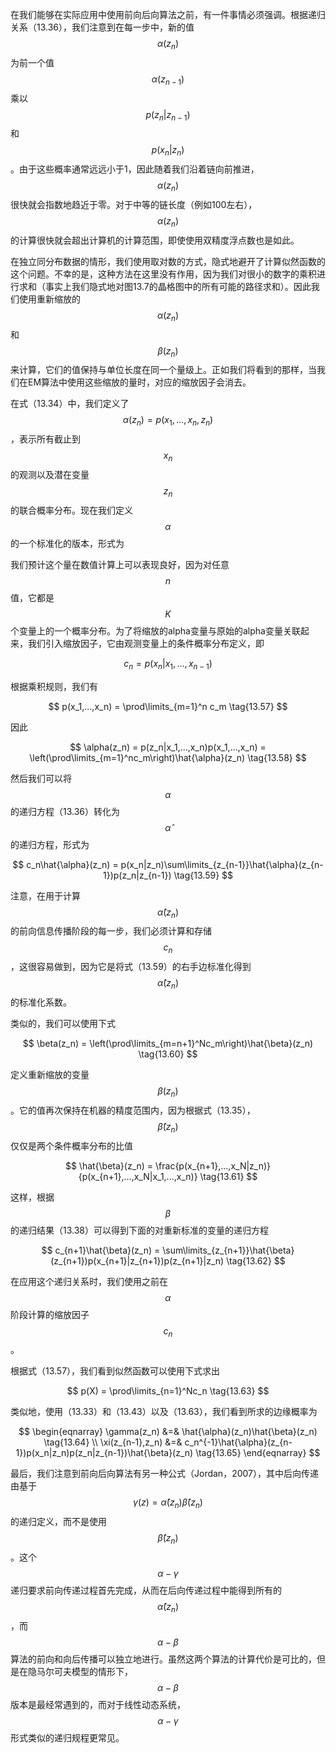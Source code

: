 在我们能够在实际应用中使用前向后向算法之前，有一件事情必须强调。根据递归关系（13.36），我们注意到在每一步中，新的值$$ \alpha(z_n) $$为前一个值$$ \alpha(z_{n−1}) $$乘以$$ p(z_n| z_{n−1}) $$和$$ p(x_n|z_n) $$。由于这些概率通常远远小于1，因此随着我们沿着链向前推进，$$ \alpha(z_n) $$很快就会指数地趋近于零。对于中等的链长度（例如100左右），$$ \alpha(z_n) $$的计算很快就会超出计算机的计算范围，即使使用双精度浮点数也是如此。    

在独立同分布数据的情形，我们使用取对数的方式，隐式地避开了计算似然函数的这个问题。不幸的是，这种方法在这里没有作用，因为我们对很小的数字的乘积进行求和（事实上我们隐式地对图13.7的晶格图中的所有可能的路径求和）。因此我们使用重新缩放的$$ \alpha(z_n) $$和$$ \beta(z_n) $$来计算，它们的值保持与单位长度在同一个量级上。正如我们将看到的那样，当我们在EM算法中使用这些缩放的量时，对应的缩放因子会消去。    

在式（13.34）中，我们定义了$$ \alpha(z_n) = p(x_1,...,x_n,z_n) $$，表示所有截止到$$ x_n $$的观测以及潜在变量$$ z_n $$的联合概率分布。现在我们定义$$ \alpha $$的一个标准化的版本，形式为    

 

我们预计这个量在数值计算上可以表现良好，因为对任意$$ n $$值，它都是$$ K $$个变量上的一个概率分布。为了将缩放的alpha变量与原始的alpha变量关联起来，我们引入缩放因子，它由观测变量上的条件概率分布定义，即    

$$
c_n = p(x_n|x_1,...,x_{n-1}) \tag{13.56}
$$    

根据乘积规则，我们有    

$$
p(x_1,...,x_n) = \prod\limits_{m=1}^n c_m \tag{13.57}
$$    

因此    

$$
\alpha(z_n) = p(z_n|x_1,...,x_n)p(x_1,...,x_n) = \left(\prod\limits_{m=1}^nc_m\right)\hat{\alpha}(z_n) \tag{13.58}
$$    

然后我们可以将$$ \alpha $$的递归方程（13.36）转化为$$ \hat{\alpha} $$的递归方程，形式为    

$$
c_n\hat{\alpha}(z_n) = p(x_n|z_n)\sum\limits_{z_{n-1}}\hat{\alpha}(z_{n-1})p(z_n|z_{n-1}) \tag{13.59}
$$    

注意，在用于计算$$ \hat{\alpha}(z_n) $$的前向信息传播阶段的每一步，我们必须计算和存储$$ c_n $$，这很容易做到，因为它是将式（13.59）的右手边标准化得到$$ \hat{\alpha}(z_n) $$的标准化系数。     

类似的，我们可以使用下式

$$
\beta(z_n) = \left(\prod\limits_{m=n+1}^Nc_m\right)\hat{\beta}(z_n) \tag{13.60}
$$    

定义重新缩放的变量$$ \beta(z_n) $$。它的值再次保持在机器的精度范围内，因为根据式（13.35），$$ \hat{\beta}(z_n) $$仅仅是两个条件概率分布的比值    

$$
\hat{\beta}(z_n) = \frac{p(x_{n+1},...,x_N|z_n)}{p(x_{n+1},...,x_N|x_1,...,x_n)} \tag{13.61}
$$    

这样，根据$$ \beta $$的递归结果（13.38）可以得到下面的对重新标准的变量的递归方程    

$$
c_{n+1}\hat{\beta}(z_n) = \sum\limits_{z_{n+1}}\hat{\beta}(z_{n+1})p(x_{n+1}|z_{n+1})p(z_{n+1}|z_n) \tag{13.62}
$$    

在应用这个递归关系时，我们使用之前在$$ \alpha $$阶段计算的缩放因子$$ c_n $$。    

根据式（13.57），我们看到似然函数可以使用下式求出    

$$
p(X) = \prod\limits_{n=1}^Nc_n \tag{13.63}
$$    

类似地，使用（13.33）和（13.43）以及（13.63），我们看到所求的边缘概率为    

$$
\begin{eqnarray}
\gamma(z_n) &=& \hat{\alpha}(z_n)\hat{\beta}(z_n) \tag{13.64} \\
\xi(z_{n-1},z_n) &=& c_n^{-1}\hat{\alpha}(z_{n-1})p(x_n|z_n)p(z_n|z_{n-1})\hat{\beta}(z_n) \tag{13.65}
\end{eqnarray}
$$    

最后，我们注意到前向后向算法有另一种公式（Jordan，2007），其中后向传递由基于$$ \gamma(z) = \hat{\alpha}(z_n)\hat{\beta}(z_n) $$的递归定义，而不是使用$$ \hat{\beta}(z_n) $$。这个$$ \alpha − \gamma $$递归要求前向传递过程首先完成，从而在后向传递过程中能得到所有的$$ \hat{\alpha}(z_n) $$，而$$ \alpha − \beta $$算法的前向和向后传播可以独立地进行。虽然这两个算法的计算代价是可比的，但是在隐马尔可夫模型的情形下，$$ \alpha − \beta
$$版本是最经常遇到的，而对于线性动态系统，$$ \alpha − \gamma $$形式类似的递归规程更常见。
